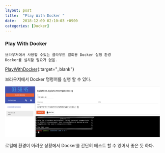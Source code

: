 ```yaml
---
layout: post
title:  "Play With Docker "
date:   2018-12-09 02:10:03 +0900
categories: [Docker]
---
```


### Play With Docker 

```plain
브라우저에서 사용할 수있는 클라우드 일회용 Docker 실행 환경
Docker를 설치할 필요가 없음. 
```

[PlayWithDocker](https://labs.play-with-docker.com/){:target="_blank"}

브라우저에서 Docker 명령어를 실행 할 수 있다. 

![image](../static/pds/pwd.png)

로컬에 환경이 어려운 상황에서 Docker를 간단히 테스트 할 수 있어서 좋은 듯 하다. 





